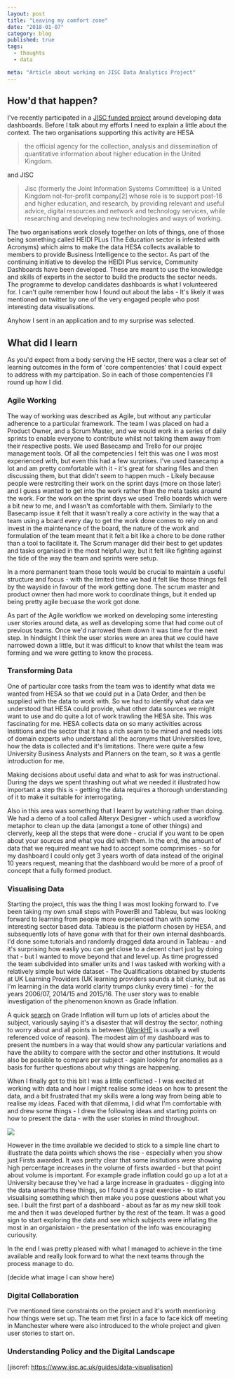 ```yaml
---
layout: post
title: "Leaving my comfort zone"
date: "2018-01-07"
category: blog
published: true
tags:
  - thoughts
  - data

meta: "Article about working on JISC Data Analytics Project"
---
```

## How'd that happen?

I've recently participated in a [JISC funded project][labs] around developing data dashboards. Before I talk about my efforts I need to explain a little about the context. The two organisations supporting this activity are HESA

> the official agency for the collection, analysis and dissemination of quantitative information about higher education in the United Kingdom.

and JISC

> Jisc (formerly the Joint Information Systems Committee) is a United Kingdom not-for-profit company[2] whose role is to support post-16 and higher education, and research, by providing relevant and useful advice, digital resources and network and technology services, while researching and developing new technologies and ways of working.

The two organisations work closely together on lots of things, one of those being something called HEIDI PLus (The Education sector is infested with Acronyms) which aims to make the data HESA collects available to members to provide Business Intelligence to the sector. As part of the continuing initiative to develop the HEIDI Plus service, Community Dashboards have been developed. These are meant to use the knowledge and skills of experts in the sector to build the products the sector needs. The programme to develop candidates dashboards is what I volunteered for. I can't quite remember how I found out about the labs - It's likely it was mentioned on twitter by one of the very engaged people who post interesting data visualisations. 

Anyhow I sent in an application and to my surprise was selected.


## What did I learn

As you'd expect from a body serving the HE sector, there was a clear set of learning outcomes in the form of 'core compentencies' that I could expect to address with my partcipation. So in each of those compentencies I'll round up how I did.

### Agile Working

The way of working was described as Agile, but without any particular adherence to a particular framework. The team I was placed on had a Product Owner, and a Scrum Master, and we would work in a series of daily sprints to enable everyone to contribute whilst not taking them away from their respective posts. We used Basecamp and Trello for our projec management tools. Of all the competencies I felt this was one I was most experienced with, but even this had a few surprises. I've used basecamp a lot and am pretty comfortable with it - it's great for sharing files and then discussing them, but that didn't seem to happen much - Likely because people were restrciting their work on the sprint days (more on those later) and I guess wanted to get into the work rather than the meta tasks around the work. For the work on the sprint days we used Trello boards which were a bit new to me, and I wasn't as comfortable with them. Similarly to the Basecamp issue it felt that it wasn't really a core activity in the way that a team using a board every day to get the work done comes to rely on and invest in the maintenance of the board, the nature of the work and formulation of the team meant that it felt a bit like a chore to be done rather than a tool to facilitate it. The Scrum manager did their best to get updates and tasks organised in the most helpful way, but it felt like fighting against the tide of the way the team and sprints were setup.

In a more permanent team those tools would be crucial to maintain a useful structure and focus - with the limited time we had it felt like those things fell by the wayside in favour of the work getting done. The scrum master and product owner then had more work to coordinate things, but it ended up being pretty agile becuase the work got done.

As part of the Agile workflow we worked on developing some interesting user stories around data, as well as developing some that had come out of previous teams. Once we'd narrowed them down it was time for the next step. In hindsight I think the user stories were an area that we could have narrowed down a little, but it was difficult to know that whilst the team was forming and we were getting to know the process.


### Transforming Data

One of particular core tasks from the team was to identify what data we wanted from HESA so that we could put in a Data Order, and then be supplied with the data to work with. So we had to identify what data we understood that HESA could provide, what other data sources we might want to use and do quite a lot of work trawling the HESA site. This was fascinating for me. HESA collects data on so many activities across Institions and the sector that it has a rich seam to be mined and needs lots of domain experts who understand all the acronyms that Universities love, how the data is collected and it's limitations. There were quite a few University Business Analysts and Planners on the team, so it was a gentle introduction for me. 

Making decisions about useful data and what to ask for was instructional. During the days we spent thrashing out what we needed it illustrated how important a step this is - getting the data requires a thorough understanding of it to make it suitable for interrogating.

Also in this area was something that I learnt by watching rather than doing. We had a demo of a tool called Alteryx Designer - which used a workflow metaphor to clean up the data (amongst a tone of other things) and clerverly, keep all the steps that were done - crucial if you want to be open about your sources and what you did with them. In the end, the amount of data that we required meant we had to accept some comprimises - so for my dashboard I could only get 3 years worth of data instead of the original 10 years request, meaning that the dashboard would be more of a proof of concept that a fully formed product.


### Visualising Data

Starting the project, this was the thing I was most looking forward to. I've been taking my own small steps with PowerBI and Tableau, but was looking forward to learning from people more experienced than with some interesting sector based data. Tableau is the platform chosen by HESA, and subsequently lots of have gonw with that for their own internal dashboards. I'd done some tutorials and randomly dragged data around in Tableau - and it's surprising how easliy you can get close to a decent chart just by doing that - but I wanted to move beyond that and level up. As time progressed the team subdivided into smaller units and I was tasked with working with a relatively simple but wide dataset - The Qualifications obtained by students at UK Learning Providers (UK learning providers sounds a bit clunky, but as I'm learning in the data world clarity trumps clunky every time) - for the years 2006/07, 2014/15 and 2015/16. The user story was to enable investigation of the phenomenon known as Grade Inflation. 

A quick [search][search] on Grade Inflation will turn up lots of articles about the subject, variously saying it's a disaster that will destroy the sector, nothing to worry about and all points in between ([WonkHE][wonkhe] is usually a well referenced voice of reason). The modest aim of my dashboard was to present the numbers in a way that would show any particular variations and have the ability to compare with the sector and other institutions. It would also be possible to compare per subject - again looking for anomalies as a basis for further questions about why things are happening.

When I finally got to this bit I was a little conflicted - I was excited at working with data and how I might realise some ideas on how to present the data, and a bit frustrated that my skills were a long way from being able to realise my ideas. Faced with that dilemma, I did what I'm comfortable with and drew some things - I drew the following ideas and starting points on how to present the data - with the user stories in mind throughout. 


![](/images/datasketches.jpg)

However in the time available we decided to stick to a simple line chart to illustrate the data points which shows the rise - especially when you show just Firsts awarded. It was pretty clear that some insitutions were showing high percentage increases in the volume of firsts awarded - but that point about volume is important. For example grade inflation could go up a lot at a University because they've had a large increase in graduates - digging into the data unearths these things, so I found it a great exercise - to start visualising something which then make you pose questions about what you see. I built the first part of a dashboard - about as far as my new skill took me and then it was developed further by the rest of the team. It was a good sign to start exploring the data and see which subjects were inflating the most in an organistaion - the presentation of the info was encouraging curiousity.

In the end I was pretty pleased with what I managed to achieve in the time available and really look forward to what the next teams through the process manage to do.



(decide what image I can show here)

### Digital Collaboration

I've mentioned time constraints on the project and it's worth mentioning how things were set up. The team met first in a face to face kick off meeting in Manchester where were also introduced to the whole project and given user stories to start on.

### Understanding Policy and the Digital Landscape

[jiscref: https://www.jisc.ac.uk/guides/data-visualisation]

[heidiplus]: https://www.hesa.ac.uk/services/heidi-plus
[labs]: https://business-intelligence.ac.uk/analytics-labs/
[search]: https://www.google.co.uk/search?q=grade+inflation
[wonkhe]: http://wonkhe.com/